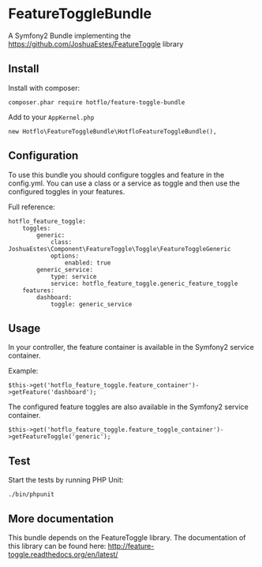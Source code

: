 # FeatureToggleBundle

A Symfony2 Bundle implementing the https://github.com/JoshuaEstes/FeatureToggle library

## Install

Install with composer:

```
composer.phar require hotflo/feature-toggle-bundle
```

Add to your `AppKernel.php`

```
new Hotflo\FeatureToggleBundle\HotfloFeatureToggleBundle(),
```

## Configuration

To use this bundle you should configure toggles and feature in the config.yml. You can use a class or a service as
toggle and then use the configured toggles in your features.

Full reference:

```
hotflo_feature_toggle:
    toggles:
        generic:
            class: JoshuaEstes\Component\FeatureToggle\Toggle\FeatureToggleGeneric
            options:
                enabled: true
        generic_service:
            type: service
            service: hotflo_feature_toggle.generic_feature_toggle
    features:
        dashboard:
            toggle: generic_service
```

## Usage

In your controller, the feature container is available in the Symfony2 service container.

Example:

```
$this->get('hotflo_feature_toggle.feature_container')->getFeature('dashboard');
```

The configured feature toggles are also available in the Symfony2 service container.

```
$this->get('hotflo_feature_toggle.feature_toggle_container')->getFeatureToggle('generic');
```

## Test

Start the tests by running PHP Unit:

```
./bin/phpunit
```

## More documentation

This bundle depends on the FeatureToggle library. The documentation of this library can be found here:
http://feature-toggle.readthedocs.org/en/latest/